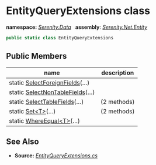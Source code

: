 # EntityQueryExtensions class
**namespace:** *[Serenity.Data](../README.md#serenity.data-namespace)*   **assembly**: *[Serenity.Net.Entity](../README.md)*

```csharp
public static class EntityQueryExtensions
```

## Public Members

| name | description |
| --- | --- |
| static [SelectForeignFields](EntityQueryExtensions/SelectForeignFields.md)(…) |  |
| static [SelectNonTableFields](EntityQueryExtensions/SelectNonTableFields.md)(…) |  |
| static [SelectTableFields](EntityQueryExtensions/SelectTableFields.md)(…) |  (2 methods) |
| static [Set&lt;T&gt;](EntityQueryExtensions/Set.md)(…) |  (2 methods) |
| static [WhereEqual&lt;T&gt;](EntityQueryExtensions/WhereEqual.md)(…) |  |

## See Also

* **Source:** *[EntityQueryExtensions.cs](https://github.com/serenity-is/Serenity/blob/master/src/Serenity.Net.Entity/Extensions/EntityQueryExtensions.cs)*